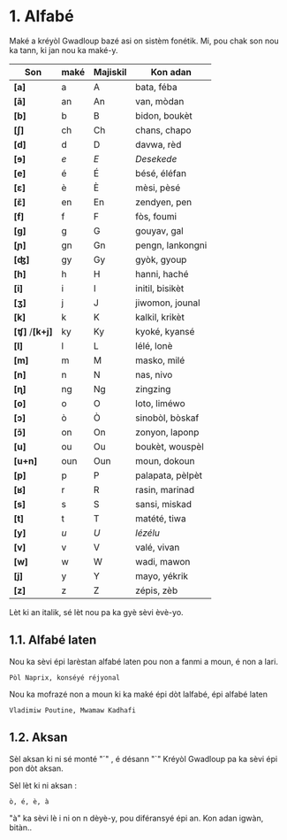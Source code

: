 # 1. Alfabé

Maké a kréyòl Gwadloup bazé asi on sistèm fonétik. Mi, pou chak son nou ka tann, ki jan nou ka maké-y.

| Son                 | maké | Majiskil | Kon adan           |
| ------------------- | ---- | -------- | ------------------ |
| **[a]**             | a    | A        | bata, féba         |
| **[ã]**             | an   | An       | van, mòdan         |
| **[b]**             | b    | B        | bidon, boukèt      |
| **[∫]**             | ch   | Ch       | chans, chapo       |
| **[d]**             | d    | D        | davwa, rèd         |
| **[ɘ]**             | *e*  | *E*      | *Desekede*         |
| **[e]**             | é    | É        | bésé, éléfan       |
| **[ɛ]**             | è    | È        | mèsi, pèsé         |
| **[ɛ̃]**             | en   | En       | zendyen, pen       |
| **[f]**             | f    | F        | fòs, foumi         |
| **[g]**             | g    | G        | gouyav, gal        |
| **[ɲ]**             | gn   | Gn       | pengn, lankongni   |
| **[ʤ]**             | gy   | Gy       | gyòk, gyoup        |
| **[h]**             | h    | H        | hanni, haché       |
| **[i]**             | i    | I        | initil, bisikèt    |
| **[ʒ]**             | j    | J        | jiwomon, jounal    |
| **[k]**             | k    | K        | kalkil, krikèt     |
| **[ʧ]** /**[k+j]**  | ky   | Ky       | kyoké, kyansé      |
| **[l]**             | l    | L        | lélé, lonè         |
| **[m]**             | m    | M        | masko, milé        |
| **[n]**             | n    | N        | nas, nivo          |
| **[ɳ]**             | ng   | Ng       | zingzing           |
| **[o]**             | o    | O        | loto, liméwo       |
| **[ɔ]**             | ò    | Ò        | sinobòl, bòskaf    |
| **[ɔ̃]**             | on   | On       | zonyon, laponp     |
| **[u]**             | ou   | Ou       | boukèt, wouspèl    |
| **[u+n]**           | oun  | Oun      | moun, dokoun       |
| **[p]**             | p    | P        | palapata, pèlpèt   |
| **[ʁ]**             | r    | R        | rasin, marinad     |
| **[s]**             | s    | S        | sansi, miskad      |
| **[t]**             | t    | T        | matété, tiwa       |
| **[y]**             | *u*  | *U*      | *lézélu*           |
| **[v]**             | v    | V        | valé, vivan        |
| **[w]**             | w    | W        | wadi, mawon        |
| **[j]**             | y    | Y        | mayo, yékrik       |
| **[z]**             | z    | Z        | zépis, zèb         |


Lèt ki an italik, sé lèt nou pa ka gyè sèvi èvè-yo.


## 1.1. Alfabé laten

Nou ka sèvi épi larèstan alfabé laten pou non a fanmi a moun, é non a lari.

```
Pòl Naprix, konséyé réjyonal
```

Nou ka mofrazé non a moun ki ka maké épi dòt lalfabé, épi alfabé laten

```
Vladimiw Poutine, Mwamaw Kadhafi
```

## 1.2. Aksan

Sèl aksan ki ni sé monté "´" , é désann "`" 
Kréyòl Gwadloup pa ka sèvi épi pon dòt aksan.

Sèl lèt ki ni aksan :

```
ò, é, è, à
```

"à" ka sèvi lè i ni on n dèyè-y, pou diféransyé épi an. Kon adan igwàn, bitàn..

